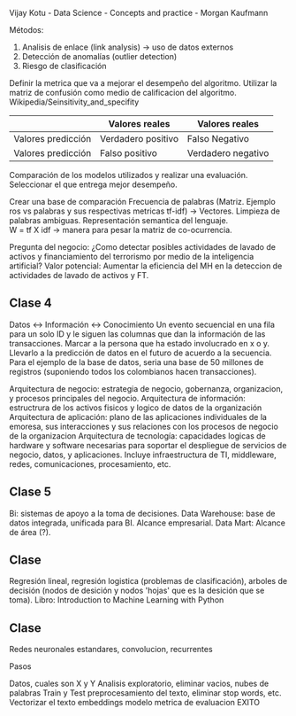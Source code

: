 Vijay Kotu - Data Science - Concepts and practice - Morgan Kaufmann

Métodos:
1. Analisis de enlace (link analysis) -> uso de datos externos
2. Detección de anomalías (outlier detection)
3. Riesgo de clasificación

Definir la metrica que va a mejorar el desempeño del algoritmo. Utilizar la matriz de confusión como medio de calificacion del algoritmo. 
Wikipedia/Seinsitivity_and_specifity 

   
   
   
|     | Valores reales  |  Valores reales | 
| --- | --- | --- |
| Valores predicción | Verdadero positivo |   Falso Negativo |
| Valores predicción | Falso positivo |  Verdadero negativo  |
  
  
 Comparación de los modelos utilizados y realizar una evaluación. Seleccionar el que entrega mejor desempeño. 
   
Crear una base de comparación 
Frecuencia de palabras (Matriz. Ejemplo ros vs palabras y sus respectivas metricas tf-idf) -> Vectores. Limpieza de palabras ambiguas. Representación semantica del lenguaje.   
W = tf X idf -> manera para pesar la matriz de co-ocurrencia. 
   
Pregunta del negocio: ¿Como detectar posibles actividades de lavado de activos y financiamiento del terrorismo por medio de la inteligencia artificial? 
Valor potencial: Aumentar la eficiencia del MH en la deteccion de actividades de lavado de activos y FT. 



## Clase 4 

Datos <-> Información <-> Conocimiento
Un evento secuencial en una fila para un solo ID y le siguen las columnas que dan la información de las transacciones. Marcar a la persona que ha estado involucrado en x o y. Llevarlo a la predicción de datos en el futuro de acuerdo a la secuencia. 
Para el ejemplo de la base de datos, seria una base de 50 millones de registros (suponiendo todos los colombianos hacen transacciones). 

Arquitectura de negocio: estrategia de negocio, gobernanza, organizacion, y procesos principales del negocio. 
Arquitectura de información: estructrura de los activos fisicos y logico de datos de la organización
Arquitectura de aplicación: plano de las aplicaciones individuales de la emoresa, sus interacciones y sus relaciones con los procesos de negocio de la organizacion
Arquitectura de tecnología: capacidades logicas de hardware y software necesarias para soportar el despliegue de servicios de negocio, datos, y aplicaciones. Incluye infraestructura de TI, middleware, redes, comunicaciones, procesamiento, etc. 

## Clase 5

Bi: sistemas de apoyo a la toma de decisiones. 
Data Warehouse: base de datos integrada, unificada para BI. Alcance empresarial.
Data Mart: Alcance de área (?).

## Clase 
Regresión lineal, regresión logistica (problemas de clasificación), arboles de decisión (nodos de desición y nodos 'hojas' que es la desición que se toma). 
Libro: Introduction to Machine Learning with Python 

## Clase 
Redes neuronales estandares, convolucion, recurrentes 

Pasos

Datos, cuales son X y Y
Analisis exploratorio, eliminar vacios, nubes de palabras
Train y Test
preprocesamiento del texto, eliminar stop words, etc. 
Vectorizar el texto
embeddings 
modelo 
metrica de evaluacion 
EXITO 


